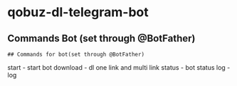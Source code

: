 # qobuz-dl-telegram-bot
 

## Commands Bot (set through @BotFather)

```
## Commands for bot(set through @BotFather)

```
start - start bot
download - dl one link and multi link
status - bot status
log -log
```
